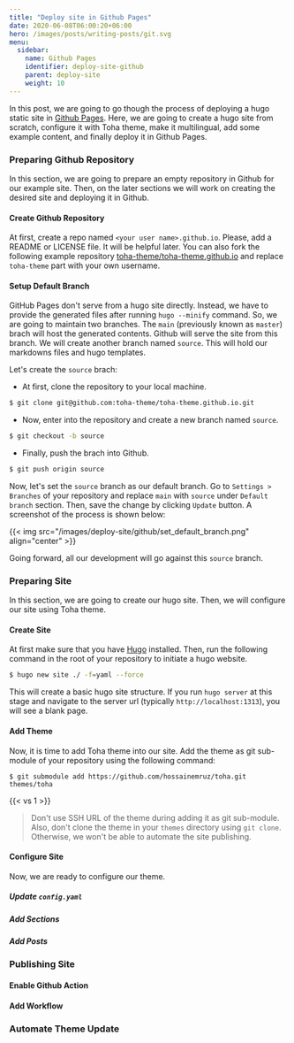 ```yaml
---
title: "Deploy site in Github Pages"
date: 2020-06-08T06:00:20+06:00
hero: /images/posts/writing-posts/git.svg
menu:
  sidebar:
    name: Github Pages
    identifier: deploy-site-github
    parent: deploy-site
    weight: 10
---
```


In this post, we are going to go though the process of deploying a hugo static site in [Github Pages](https://pages.github.com/). Here, we are going to create a hugo site from scratch, configure it with Toha theme, make it multilingual, add some example content, and finally deploy it in Github Pages.

### Preparing Github Repository

In this section, we are going to prepare an empty repository in Github for our example site. Then, on the later sections we will work on creating the desired site and deploying it in Github.

#### Create Github Repository

At first, create a repo named `<your user name>.github.io`. Please, add a README or LICENSE file. It will be helpful later. You can also fork the following example repository [toha-theme/toha-theme.github.io](https://github.com/toha-theme/toha-theme.github.io) and replace `toha-theme` part with your own username.

#### Setup Default Branch

GitHub Pages don't serve from a hugo site directly. Instead, we have to provide the generated files after running `hugo --minify` command. So, we are going to maintain two branches. The `main` (previously known as `master`) brach will host the generated contents. Github will serve the site from this branch. We will create another branch named `source`. This will hold our markdowns files and hugo templates.

Let's create the `source` brach:

- At first, clone the repository to your local machine.

```bash
$ git clone git@github.com:toha-theme/toha-theme.github.io.git
```

- Now, enter into the repository and create a new branch named `source`.
```bash
$ git checkout -b source
```

- Finally, push the brach into Github.

```bash
$ git push origin source
```

Now, let's set the `source` branch as our default branch. Go to  `Settings > Branches` of your repository and replace `main` with `source` under `Default branch` section. Then, save the change by clicking `Update` button. A screenshot of the process is shown below:

{{< img src="/images/deploy-site/github/set_default_branch.png" align="center" >}}

Going forward, all our development will go against this `source` branch.

### Preparing Site

In this section, we are going to create our hugo site. Then, we will configure our site using Toha theme.

#### Create Site

At first make sure that you have [Hugo](https://gohugo.io/getting-started/installing/) installed. Then, run the following command in the root of your repository to initiate a hugo website.

```bash
$ hugo new site ./ -f=yaml --force
```

This will create a basic hugo site structure. If you run `hugo server` at this stage and navigate to the server url (typically `http://localhost:1313`), you will see a blank page.

#### Add Theme

Now, it is time to add Toha theme into our site. Add the theme as git sub-module of your repository using the following command:

```console
$ git submodule add https://github.com/hossainemruz/toha.git themes/toha
```

{{< vs 1 >}}

>Don't use SSH URL of the theme during adding it as git sub-module. Also, don't clone the theme in your `themes` directory using `git clone`. Otherwise, we won't be able to automate the site publishing.


#### Configure Site

Now, we are ready to configure our theme.

#####  Update `config.yaml`

##### Add Sections

##### Add Posts

### Publishing Site

#### Enable Github Action

#### Add Workflow

### Automate Theme Update
